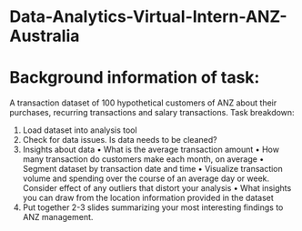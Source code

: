 # Data-Analytics-Virtual-Intern-ANZ-Australia
# Background information of task:
A transaction dataset of 100 hypothetical customers of ANZ about their purchases, recurring transactions and salary transactions.
Task breakdown:
1.	Load dataset into analysis tool
2.	Check for data issues. Is data needs to be cleaned?
3.	Insights about data 
•	What is the average transaction amount
•	How many transaction do customers make each month, on average
•	Segment dataset by transaction date and time
•	Visualize transaction volume and spending over the course of an average day or week. Consider effect of any outliers that distort your analysis
•	What insights you can draw from the location information provided in the dataset
4.	Put together 2-3 slides summarizing your most interesting findings to ANZ management.
